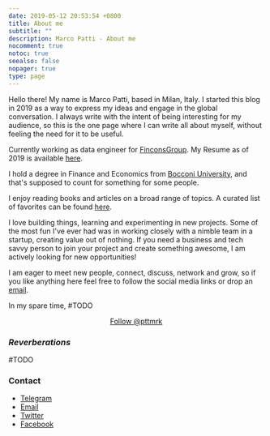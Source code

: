 ```yaml
---
date: 2019-05-12 20:53:54 +0800
title: About me
subtitle: ""
description: Marco Patti - About me
nocomment: true
notoc: true
seealso: false
nopager: true
type: page
---
```


Hello there! My name is Marco Patti, based in Milan, Italy.
I started this blog in 2019 as a way to express my ideas and engage in the global conversation. I always write with the intent of being interesting for my audience, so this is the one page where I can write all about myself, without feeling the need for it to be useful.

<i class="fa fa-briefcase about-icon fa-fw"></i> 
 Currently working as data engineer for [FinconsGroup](http://www.finconsgroup.com/). My Resume as of 2019 is available [here](/cv.md). 

<i class="fa fa-graduation-cap about-icon fa-fw"></i>
 I hold a degree in Finance and Economics from [Bocconi University](http://unibocconi.it), and that's supposed to count for something for some people.

<i class="fa fa-book about-icon fa-fw"></i> 
 I enjoy reading books and articles on a broad range of topics. A curated list of favorites can be found [here](/books).

<i class="fa fa-code about-icon fa-fw"></i> 
 I love building things, learning and experimenting in new projects. Some of the most fun I've ever had was in working closely with a nimble team in a startup, creating value out of nothing. If you need a business and tech savvy person to join your project and create something awesome, I am actively looking for new opportunities! 

<i class="fa fa-envelope about-icon fa-fw"></i>
 I am eager to meet new people, connect, discuss, network and grow, so if you like anything here feel free to follow the social media links or drop an [email](<mailto:email@example.com>).

<i class="fa fa-heart about-icon fa-fw"></i>
In my spare time, #TODO

<center>
 <a href="https://twitter.com/pttmrk" class="twitter-follow-button" data-size="large" data-show-count="false"> Follow @pttmrk</a>
	<script async src="//platform.twitter.com/widgets.js" charset="utf-8"></script>
</center>

### *Reverberations*
#TODO

### Contact

* [Telegram](https://t.me/mkrco)
* [Email](<mailto:pattimrk@gmail.com>)
* [Twitter](https://twitter.com/pttmrk)
* [Facebook](https://facebook.com/pttmrk)
